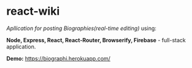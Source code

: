 # react-wiki
_Apllication for posting Biographies(real-time editing)_ using:

**Node, Express, React, React-Router, Browserify, Firebase** - full-stack application.

**Demo:** https://biographi.herokuapp.com/
